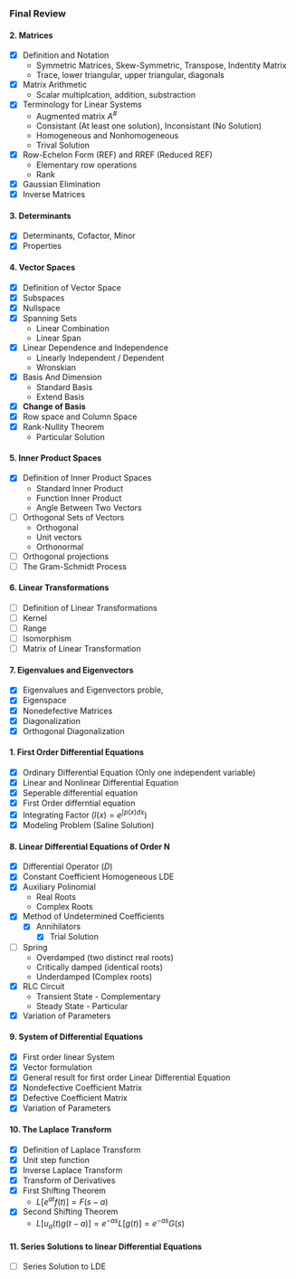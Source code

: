 ### Final Review

#### 2. Matrices
+ [x] Definition and Notation
  + Symmetric Matrices, Skew-Symmetric, Transpose, Indentity Matrix
  + Trace, lower triangular, upper triangular, diagonals
+ [x] Matrix Arithmetic
  + Scalar multiplcation, addition, substraction
+ [x] Terminology for Linear Systems
  + Augmented matrix $A^\#$
  + Consistant (At least one solution), Inconsistant (No Solution)
  + Homogeneous and Nonhomogeneous
  + Trival Solution
+ [x] Row-Echelon Form (REF) and RREF (Reduced REF)
  + Elementary row operations
  + Rank
+ [x] Gaussian Elimination
+ [x] Inverse Matrices

#### 3. Determinants
+ [x] Determinants, Cofactor, Minor
+ [x] Properties

#### 4. Vector Spaces
+ [x] Definition of Vector Space
+ [x] Subspaces
+ [x] Nullspace
+ [x] Spanning Sets
  + Linear Combination
  + Linear Span
+ [x] Linear Dependence and Independence
  + Linearly Independent / Dependent
  + Wronskian
+ [x] Basis And Dimension
  + Standard Basis
  + Extend Basis
+ [x] **Change of Basis**
+ [x] Row space and Column Space
+ [x] Rank-Nullity Theorem
  + Particular Solution

#### 5. Inner Product Spaces
+ [x] Definition of Inner Product Spaces
  + Standard Inner Product
  + Function Inner Product
  + Angle Between Two Vectors
+ [ ] Orthogonal Sets of Vectors
  + Orthogonal
  + Unit vectors
  + Orthonormal
+ [ ] Orthogonal projections
+ [ ] The Gram-Schmidt Process

#### 6. Linear Transformations
+ [ ] Definition of Linear Transformations
+ [ ] Kernel
+ [ ] Range
+ [ ] Isomorphism
+ [ ] Matrix of Linear Transformation

#### 7. Eigenvalues and Eigenvectors
+ [x] Eigenvalues and Eigenvectors proble,
+ [x] Eigenspace
+ [x] Nonedefective Matrices
+ [x] Diagonalization
+ [x] Orthogonal Diagonalization

#### 1. First Order Differential Equations
+ [x] Ordinary Differential Equation (Only one independent variable)
+ [x] Linear and Nonlinear Differential Equation
+ [x] Seperable differential equation
+ [x] First Order differntial equation
+ [x] Integrating Factor ($I(x) = e^{\int p(x) dx}$)
+ [x] Modeling Problem (Saline Solution)

#### 8. Linear Differential Equations of Order N
+ [x] Differential Operator ($D$)
+ [x] Constant Coefficient Homogeneous LDE
+ [x] Auxiliary Polinomial
  + Real Roots
  + Complex Roots
+ [x] Method of Undetermined Coefficients
  + [x] Annihilators
    + [x] Trial Solution
+ [ ] Spring
  + Overdamped (two distinct real roots)
  + Critically damped (identical roots)
  + Underdamped (Complex roots)
+ [x] RLC Circuit
  + Transient State - Complementary
  + Steady State - Particular
+ [x] Variation of Parameters

#### 9. System of Differential Equations
+ [x] First order linear System
+ [x] Vector formulation
+ [x] General result for first order Linear Differential Equation
+ [x] Nondefective Coefficient Matrix
+ [x] Defective Coefficient Matrix
+ [x] Variation of Parameters

#### 10. The Laplace Transform
+ [x] Definition of Laplace Transform
+ [x] Unit step function
+ [x] Inverse Laplace Transform
+ [x] Transform of Derivatives
+ [x] First Shifting Theorem
  + $L[e^{at}f(t)] = F(s-a)$
+ [x] Second Shifting Theorem
  + $L[u_a(t)g(t-a)] = e^{-as} L[g(t)] = e^{-as} G(s)$

#### 11. Series Solutions to linear Differential Equations
+ [ ] Series Solution to LDE
